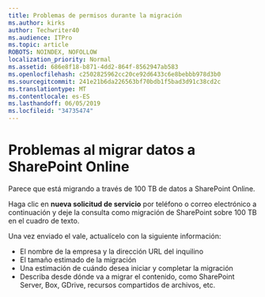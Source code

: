 ```yaml
---
title: Problemas de permisos durante la migración
ms.author: kirks
author: Techwriter40
ms.audience: ITPro
ms.topic: article
ROBOTS: NOINDEX, NOFOLLOW
localization_priority: Normal
ms.assetid: 686e8f18-b871-4dd2-864f-8562947ab583
ms.openlocfilehash: c2502825962cc20ce92d6433c6e8bebbb978d3b0
ms.sourcegitcommit: 241e21b6da226563bf70bdb1f5bad3d91c38cd2c
ms.translationtype: MT
ms.contentlocale: es-ES
ms.lasthandoff: 06/05/2019
ms.locfileid: "34735474"
---
```

# <a name="issues-while-migrating-data-to-sharepoint-online"></a>Problemas al migrar datos a SharePoint Online

Parece que está migrando a través de 100 TB de datos a SharePoint Online.

Haga clic en **nueva solicitud de servicio** por teléfono o correo electrónico a continuación y deje la consulta como migración de SharePoint sobre 100 TB en el cuadro de texto.

Una vez enviado el vale, actualícelo con la siguiente información: 

- El nombre de la empresa y la dirección URL del inquilino
- El tamaño estimado de la migración
- Una estimación de cuándo desea iniciar y completar la migración
- Describa desde dónde va a migrar el contenido, como SharePoint Server, Box, GDrive, recursos compartidos de archivos, etc.


  

